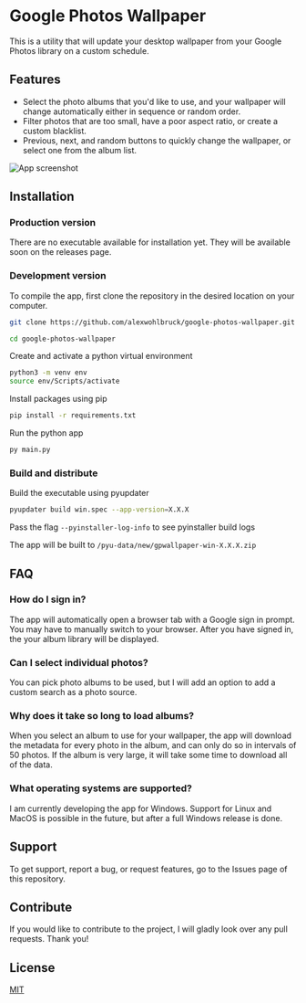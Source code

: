 # Google Photos Wallpaper

This is a utility that will update your desktop wallpaper from your Google Photos library on a custom schedule.

## Features

- Select the photo albums that you'd like to use, and your wallpaper will change automatically either in sequence or random order.
- Filter photos that are too small, have a poor aspect ratio, or create a custom blacklist.
- Previous, next, and random buttons to quickly change the wallpaper, or select one from the album list.

![App screenshot](https://i.imgur.com/mal73Lk.png)

## Installation

### Production version

There are no executable available for installation yet. They will be available soon on the releases page.

### Development version

To compile the app, first clone the repository in the desired location on your computer.

```sh
git clone https://github.com/alexwohlbruck/google-photos-wallpaper.git

cd google-photos-wallpaper
```


Create and activate a python virtual environment
```sh
python3 -m venv env
source env/Scripts/activate
```

Install packages using pip
```sh
pip install -r requirements.txt
```

Run the python app
```sh
py main.py
```

### Build and distribute

Build the executable using pyupdater
```sh
pyupdater build win.spec --app-version=X.X.X
```
Pass the flag `--pyinstaller-log-info` to see pyinstaller build logs

The app will be built to `/pyu-data/new/gpwallpaper-win-X.X.X.zip`

## FAQ

### How do I sign in?
The app will automatically open a browser tab with a Google sign in prompt. You may have to manually switch to your browser. After you have signed in, the your album library will be displayed.

### Can I select individual photos?
You can pick photo albums to be used, but I will add an option to add a custom search as a photo source.

### Why does it take so long to load albums?
When you select an album to use for your wallpaper, the app will download the metadata for every photo in the album, and can only do so in intervals of 50 photos. If the album is very large, it will take some time to download all of the data.

### What operating systems are supported?
I am currently developing the app for Windows. Support for Linux and MacOS is possible in the future, but after a full Windows release is done.

## Support

To get support, report a bug, or request features, go to the Issues page of this repository.

## Contribute

If you would like to contribute to the project, I will gladly look over any pull requests. Thank you!

## License

[MIT](https://github.com/alexwohlbruck/google-photos-wallpaper/blob/master/LICENSE)